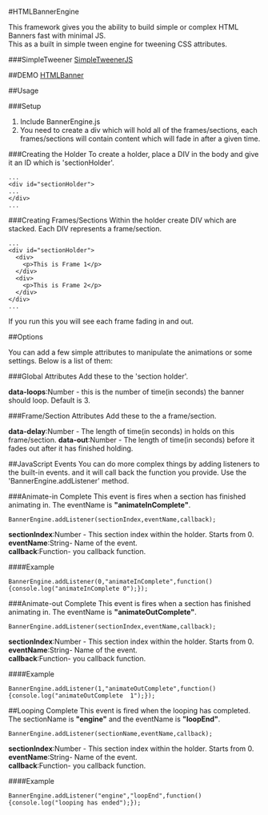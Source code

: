 #HTMLBannerEngine

This framework gives you the ability to build simple or complex HTML Banners fast with minimal JS.  
This as a built in simple tween engine for tweening CSS attributes. 

###SimpleTweener
[SimpleTweenerJS](https://github.com/fahimc/SimpleTweenerJS)


##DEMO
[HTMLBanner](http://8fc.co.uk/github/preview/htmlbanner)

##Usage  

###Setup

1. Include BannerEngine.js
2. You need to create a div which will hold all of the frames/sections, each frames/sections will contain content which will fade in after a given time. 

###Creating the Holder
To create a holder, place a DIV in the body and give it an ID which is 'sectionHolder'.    

```
...
<div id="sectionHolder">
...
</div>
...
```

###Creating Frames/Sections
Within the holder create DIV which are stacked. Each DIV represents a frame/section.  

```
...
<div id="sectionHolder">
  <div>
    <p>This is Frame 1</p>
  </div>
  <div>
    <p>This is Frame 2</p>
  </div>
</div>
...
```

If you run this you will see each frame fading in and out.  

##Options

You can add a few simple attributes to manipulate the animations or some settings. Below is a list of them:  

###Global Attributes
Add these to the 'section holder'.  

**data-loops**:Number - this is the number of time(in seconds) the banner should loop. Default is 3. 

###Frame/Section Attributes
Add these to the a frame/section.  
  
**data-delay**:Number - The length of time(in seconds) in holds on this frame/section.
**data-out**:Number - The length of time(in seconds) before it fades out after it has finished holding.

##JavaScript Events
You can do more complex things by adding listeners to the built-in events. and it will call back the function you provide. Use the 'BannerEngine.addListener' method.

###Animate-in Complete
This event is fires when a section has finished animating in. The eventName is **"animateInComplete"**.

```
BannerEngine.addListener(sectionIndex,eventName,callback);
```

**sectionIndex**:Number - This section index within the holder. Starts from 0.  
**eventName**:String- Name of the event.  
**callback**:Function- you callback function.  

####Example
```
BannerEngine.addListener(0,"animateInComplete",function(){console.log("animateInComplete 0");});
```

###Animate-out Complete
This event is fires when a section has finished animating in. The eventName is **"animateOutComplete"**.

```
BannerEngine.addListener(sectionIndex,eventName,callback);
```

**sectionIndex**:Number - This section index within the holder. Starts from 0.  
**eventName**:String- Name of the event.  
**callback**:Function- you callback function.  

####Example
```
BannerEngine.addListener(1,"animateOutComplete",function(){console.log("animateOutComplete  1");});
```

##Looping Complete
This event is fired when the looping has completed. The sectionName is **"engine"** and the eventName is **"loopEnd"**.

```
BannerEngine.addListener(sectionName,eventName,callback);
```

**sectionIndex**:Number - This section index within the holder. Starts from 0.  
**eventName**:String- Name of the event.  
**callback**:Function- you callback function.  

####Example
```
BannerEngine.addListener("engine","loopEnd",function(){console.log("looping has ended");});
```
